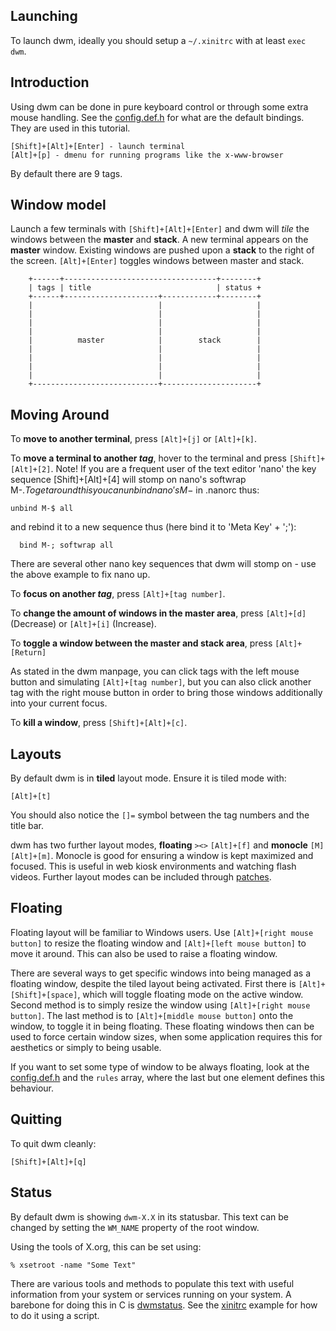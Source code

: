 Launching
---------
To launch dwm, ideally you should setup a `~/.xinitrc` with at least `exec
dwm`.

Introduction
------------
Using dwm can be done in pure keyboard control or through some extra mouse
handling. See the [config.def.h](//git.suckless.org/dwm/plain/config.def.h) for
what are the default bindings. They are used in this tutorial.

	[Shift]+[Alt]+[Enter] - launch terminal
	[Alt]+[p] - dmenu for running programs like the x-www-browser

By default there are 9 tags.

Window model
------------
Launch a few terminals with `[Shift]+[Alt]+[Enter]` and dwm will _tile_ the
windows between the **master** and **stack**. A new terminal appears on the
**master** window. Existing windows are pushed upon a **stack** to the right of
the screen. `[Alt]+[Enter]` toggles windows between master and stack.

        +------+----------------------------------+--------+
        | tags | title                            | status +
        +------+---------------------+------------+--------+
        |                            |                     |
        |                            |                     |
        |                            |                     |
        |                            |                     |
        |          master            |        stack        |
        |                            |                     |
        |                            |                     |
        |                            |                     |
        |                            |                     |
        +----------------------------+---------------------+

Moving Around
-------------
To **move to another terminal**, press `[Alt]+[j]` or `[Alt]+[k]`.

To **move a terminal to another _tag_**, hover to the terminal and press
`[Shift]+[Alt]+[2]`. Note! If you are a frequent user of the text editor 'nano'
the key sequence [Shift]+[Alt]+[4] will stomp on nano's softwrap M-$. To get
around this you can unbind nano's M-$ in .nanorc thus:

	unbind M-$ all

and rebind it to a new sequence thus (here bind it to 'Meta Key' + ';'):

	  bind M-; softwrap all

There are several other nano key sequences that dwm will stomp on - use the above example to fix nano up.

To **focus on another _tag_**, press `[Alt]+[tag number]`.

To **change the amount of windows in the master area**, press `[Alt]+[d]` (Decrease) or `[Alt]+[i]` (Increase).

To **toggle a window between the master and stack area**, press `[Alt]+[Return]`

As stated in the dwm manpage, you can click tags with the left mouse button and simulating `[Alt]+[tag number]`, but you can also click another tag with the right mouse button in order to bring those windows additionally
into your current focus.

To **kill a window**, press `[Shift]+[Alt]+[c]`.

Layouts
-------
By default dwm is in **tiled** layout mode. Ensure it is tiled mode with:

	[Alt]+[t]

You should also notice the `[]=` symbol between the tag numbers and the title
bar.

dwm has two further layout modes, **floating** `><>` `[Alt]+[f]` and
**monocle** `[M]` `[Alt]+[m]`. Monocle is good for ensuring a window is kept
maximized and focused. This is useful in web kiosk environments and watching
flash videos. Further layout modes can be included through
[patches](//dwm.suckless.org/patches/).

Floating
--------
Floating layout will be familiar to Windows users. Use `[Alt]+[right mouse
button]` to resize the floating window and `[Alt]+[left mouse button]` to move
it around. This can also be used to raise a floating window.

There are several ways to get specific windows into being managed as a floating
window, despite the tiled layout being activated. First there is
`[Alt]+[Shift]+[space]`, which will toggle floating mode on the active window.
Second method is to simply resize the window using `[Alt]+[right mouse button]`.
The last method is to `[Alt]+[middle mouse button]` onto the window, to toggle
it in being floating. These floating windows then can be used to force certain
window sizes, when some application requires this for aesthetics or simply to
being usable.

If you want to set some type of window to be always floating, look at the
[config.def.h](//git.suckless.org/dwm/plain/config.def.h) and the `rules`
array, where the last but one element defines this behaviour.

Quitting
--------
To quit dwm cleanly:

	[Shift]+[Alt]+[q]

Status
------
By default dwm is showing `dwm-X.X` in its statusbar. This text can be changed
by setting the `WM_NAME` property of the root window.

Using the tools of X.org, this can be set using:

	% xsetroot -name "Some Text"

There are various tools and methods to populate this text with useful
information from your system or services running on your system. A barebone for
doing this in C is [dwmstatus](../status_monitor/). See the
[xinitrc](xinitrc.example) example for how to do it using a script.
